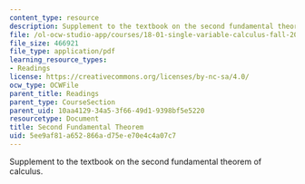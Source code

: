 ```yaml
---
content_type: resource
description: Supplement to the textbook on the second fundamental theorem of calculus.
file: /ol-ocw-studio-app/courses/18-01-single-variable-calculus-fall-2006/5ee9af81a652866ad75ee70e4c4a07c7_ft_scn_fnd_thorm.pdf
file_size: 466921
file_type: application/pdf
learning_resource_types:
- Readings
license: https://creativecommons.org/licenses/by-nc-sa/4.0/
ocw_type: OCWFile
parent_title: Readings
parent_type: CourseSection
parent_uid: 10aa4129-34a5-3f66-49d1-9398bf5e5220
resourcetype: Document
title: Second Fundamental Theorem
uid: 5ee9af81-a652-866a-d75e-e70e4c4a07c7
---
```

Supplement to the textbook on the second fundamental theorem of calculus.
